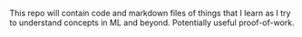 This repo will contain code and markdown files of things that I learn as I try to understand concepts in ML and beyond. Potentially useful proof-of-work.
